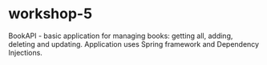 # workshop-5
BookAPI - basic application for managing books: getting all, adding, deleting and updating. Application uses Spring framework and Dependency Injections.

